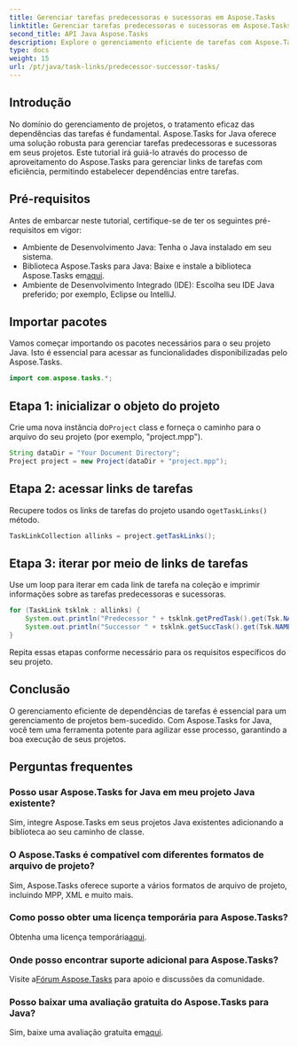 ```yaml
---
title: Gerenciar tarefas predecessoras e sucessoras em Aspose.Tasks
linktitle: Gerenciar tarefas predecessoras e sucessoras em Aspose.Tasks
second_title: API Java Aspose.Tasks
description: Explore o gerenciamento eficiente de tarefas com Aspose.Tasks for Java. Lide facilmente com tarefas predecessoras e sucessoras em seus projetos. Baixe o seu teste gratuito agora!
type: docs
weight: 15
url: /pt/java/task-links/predecessor-successor-tasks/
---
```

## Introdução
No domínio do gerenciamento de projetos, o tratamento eficaz das dependências das tarefas é fundamental. Aspose.Tasks for Java oferece uma solução robusta para gerenciar tarefas predecessoras e sucessoras em seus projetos. Este tutorial irá guiá-lo através do processo de aproveitamento do Aspose.Tasks para gerenciar links de tarefas com eficiência, permitindo estabelecer dependências entre tarefas.
## Pré-requisitos
Antes de embarcar neste tutorial, certifique-se de ter os seguintes pré-requisitos em vigor:
- Ambiente de Desenvolvimento Java: Tenha o Java instalado em seu sistema.
-  Biblioteca Aspose.Tasks para Java: Baixe e instale a biblioteca Aspose.Tasks em[aqui](https://releases.aspose.com/tasks/java/).
- Ambiente de Desenvolvimento Integrado (IDE): Escolha seu IDE Java preferido; por exemplo, Eclipse ou IntelliJ.
## Importar pacotes
Vamos começar importando os pacotes necessários para o seu projeto Java. Isto é essencial para acessar as funcionalidades disponibilizadas pelo Aspose.Tasks.
```java
import com.aspose.tasks.*;
```
## Etapa 1: inicializar o objeto do projeto
 Crie uma nova instância do`Project` class e forneça o caminho para o arquivo do seu projeto (por exemplo, "project.mpp").
```java
String dataDir = "Your Document Directory";
Project project = new Project(dataDir + "project.mpp");
```
## Etapa 2: acessar links de tarefas
 Recupere todos os links de tarefas do projeto usando o`getTaskLinks()` método.
```java
TaskLinkCollection allinks = project.getTaskLinks();
```
## Etapa 3: iterar por meio de links de tarefas
Use um loop para iterar em cada link de tarefa na coleção e imprimir informações sobre as tarefas predecessoras e sucessoras.
```java
for (TaskLink tsklnk : allinks) {
    System.out.println("Predecessor " + tsklnk.getPredTask().get(Tsk.NAME));
    System.out.println("Successor " + tsklnk.getSuccTask().get(Tsk.NAME));
}
```
Repita essas etapas conforme necessário para os requisitos específicos do seu projeto.
## Conclusão
O gerenciamento eficiente de dependências de tarefas é essencial para um gerenciamento de projetos bem-sucedido. Com Aspose.Tasks for Java, você tem uma ferramenta potente para agilizar esse processo, garantindo a boa execução de seus projetos.
## Perguntas frequentes
### Posso usar Aspose.Tasks for Java em meu projeto Java existente?
Sim, integre Aspose.Tasks em seus projetos Java existentes adicionando a biblioteca ao seu caminho de classe.
### O Aspose.Tasks é compatível com diferentes formatos de arquivo de projeto?
Sim, Aspose.Tasks oferece suporte a vários formatos de arquivo de projeto, incluindo MPP, XML e muito mais.
### Como posso obter uma licença temporária para Aspose.Tasks?
 Obtenha uma licença temporária[aqui](https://purchase.aspose.com/temporary-license/).
### Onde posso encontrar suporte adicional para Aspose.Tasks?
 Visite a[Fórum Aspose.Tasks](https://forum.aspose.com/c/tasks/15) para apoio e discussões da comunidade.
### Posso baixar uma avaliação gratuita do Aspose.Tasks para Java?
 Sim, baixe uma avaliação gratuita em[aqui](https://releases.aspose.com/).